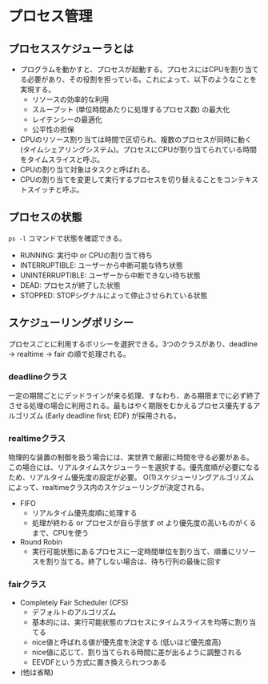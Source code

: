 # プロセス管理

## プロセススケジューラとは

- プログラムを動かすと、プロセスが起動する。プロセスにはCPUを割り当てる必要があり、その役割を担っている。これによって、以下のようなことを実現する。
    - リソースの効率的な利用
    - スループット (単位時間あたりに処理するプロセス数) の最大化
    - レイテンシーの最適化
    - 公平性の担保
- CPUのリソース割り当ては時間で区切られ、複数のプロセスが同時に動く (タイムシェアリングシステム)。プロセスにCPUが割り当てられている時間をタイムスライスと呼ぶ。
- CPUの割り当て対象はタスクと呼ばれる。
- CPUの割り当てを変更して実行するプロセスを切り替えることをコンテキストスイッチと呼ぶ。

## プロセスの状態

`ps -l` コマンドで状態を確認できる。

- RUNNING: 実行中 or CPUの割り当て待ち
- INTERRUPTIBLE: ユーザーから中断可能な待ち状態
- UNINTERRUPTIBLE: ユーザーから中断できない待ち状態
- DEAD: プロセスが終了した状態
- STOPPED: STOPシグナルによって停止させられている状態

## スケジューリングポリシー

プロセスごとに利用するポリシーを選択できる。3つのクラスがあり、deadline -> realtime -> fair の順で処理される。

### deadlineクラス

一定の期間ごとにデッドラインが来る処理、すなわち、ある期限までに必ず終了させる処理の場合に利用される。最もはやく期限をむかえるプロセス優先するアルゴリズム (Early deadline first; EDF) が採用される。

### realtimeクラス

物理的な装置の制御を扱う場合には、実世界で厳密に時間を守る必要がある。
この場合には、リアルタイムスケジューラーを選択する。優先度順が必要になるため、リアルタイム優先度の設定が必要。
O(1)スケジューリングアルゴリズムによって、realtimeクラス内のスケジューリングが決定される。

- FIFO
  - リアルタイム優先度順に処理する
  - 処理が終わる or プロセスが自ら手放す ot より優先度の高いものがくるまで、CPUを使う
- Round Robin
  - 実行可能状態にあるプロセスに一定時間単位を割り当て、順番にリソースを割り当てる。終了しない場合は、待ち行列の最後に回す

### fairクラス

- Completely Fair Scheduler (CFS)
   - デフォルトのアルゴリズム
   - 基本的には、実行可能状態のプロセスにタイムスライスを均等に割り当てる
   - nice値と呼ばれる値が優先度を決定する (低いほど優先度高)
   - nice値に応じて、割り当てられる時間に差が出るように調整される
   - EEVDFという方式に置き換えられつつある
- (他は省略)

